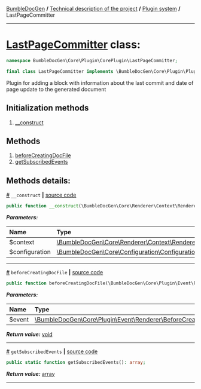 [BumbleDocGen](/docs/README.md) **/**
[Technical description of the project](/docs/tech/readme.md) **/**
[Plugin system](/docs/tech/04_pluginSystem.md) **/**
LastPageCommitter

---


# [LastPageCommitter](https://github.com/bumble-tech/bumble-doc-gen/blob/master/src/Core/Plugin/CorePlugin/LastPageCommitter/LastPageCommitter.php#L15) class:

```php
namespace BumbleDocGen\Core\Plugin\CorePlugin\LastPageCommitter;

final class LastPageCommitter implements \BumbleDocGen\Core\Plugin\PluginInterface, \Symfony\Component\EventDispatcher\EventSubscriberInterface
```
Plugin for adding a block with information about the last commit and date of page update to the generated document

## Initialization methods

1. [__construct](#m-construct) 
## Methods

1. [beforeCreatingDocFile](#mbeforecreatingdocfile) 
1. [getSubscribedEvents](#mgetsubscribedevents) 

## Methods details:

<a name="m-construct" href="#m-construct">#</a> `__construct`  **|** [source code](https://github.com/bumble-tech/bumble-doc-gen/blob/master/src/Core/Plugin/CorePlugin/LastPageCommitter/LastPageCommitter.php#L17)
```php
public function __construct(\BumbleDocGen\Core\Renderer\Context\RendererContext $context, \BumbleDocGen\Core\Configuration\Configuration $configuration);
```

***Parameters:***

| Name | Type | Description |
|:-|:-|:-|
$context | [\BumbleDocGen\Core\Renderer\Context\RendererContext](https://github.com/bumble-tech/bumble-doc-gen/blob/master/src/Core/Renderer/Context/RendererContext.php) | - |
$configuration | [\BumbleDocGen\Core\Configuration\Configuration](https://github.com/bumble-tech/bumble-doc-gen/blob/master/src/Core/Configuration/Configuration.php) | - |

---

<a name="mbeforecreatingdocfile" href="#mbeforecreatingdocfile">#</a> `beforeCreatingDocFile`  **|** [source code](https://github.com/bumble-tech/bumble-doc-gen/blob/master/src/Core/Plugin/CorePlugin/LastPageCommitter/LastPageCommitter.php#L30)
```php
public function beforeCreatingDocFile(\BumbleDocGen\Core\Plugin\Event\Renderer\BeforeCreatingDocFile $event): void;
```

***Parameters:***

| Name | Type | Description |
|:-|:-|:-|
$event | [\BumbleDocGen\Core\Plugin\Event\Renderer\BeforeCreatingDocFile](https://github.com/bumble-tech/bumble-doc-gen/blob/master/src/Core/Plugin/Event/Renderer/BeforeCreatingDocFile.php) | - |

***Return value:*** [void](https://www.php.net/manual/en/language.types.void.php)

---

<a name="mgetsubscribedevents" href="#mgetsubscribedevents">#</a> `getSubscribedEvents`  **|** [source code](https://github.com/bumble-tech/bumble-doc-gen/blob/master/src/Core/Plugin/CorePlugin/LastPageCommitter/LastPageCommitter.php#L23)
```php
public static function getSubscribedEvents(): array;
```

***Return value:*** [array](https://www.php.net/manual/en/language.types.array.php)

---
